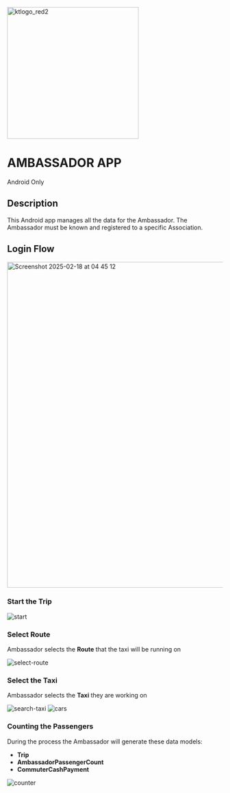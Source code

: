 
<img width="307" alt="ktlogo_red2" src="https://github.com/user-attachments/assets/7763f3c8-855c-4e49-8263-2f3ab4e314e0" />

# AMBASSADOR APP

Android Only

## Description
This Android app manages all the data for the Ambassador. The Ambassador must be known and registered to a specific Association.

## Login Flow

<img width="759" alt="Screenshot 2025-02-18 at 04 45 12" src="https://github.com/user-attachments/assets/3ad78a6e-4edf-44f5-91a7-369c7e3cee88" />

### Start the Trip
![start](https://github.com/user-attachments/assets/51b04622-e47f-4712-8dcf-22701fc342d4)

### Select Route
Ambassador selects the **Route** that the taxi will be running on

![select-route](https://github.com/user-attachments/assets/e65656a4-dfc8-413e-8812-d9f68d291f9f)

### Select the Taxi
Ambassador selects the **Taxi** they are working on

![search-taxi](https://github.com/user-attachments/assets/7c020dee-df13-4fc2-bc2d-bf0aa0c94212)
![cars](https://github.com/user-attachments/assets/233766b2-b01d-44b8-910b-9ef759e6e7da)

### Counting the Passengers
During the process the Ambassador will generate these data models:

- **Trip**
- **AmbassadorPassengerCount** 
- **CommuterCashPayment** 

![counter](https://github.com/user-attachments/assets/28b5ac16-27a8-4ac9-8260-04566d864890)



